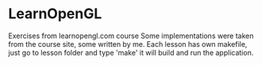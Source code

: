 # LearnOpenGL

Exercises from learnopengl.com course
Some implementations were taken from the course site, some written by me.
Each lesson has own makefile, just go to lesson folder and type 'make' it will build and run the application.
